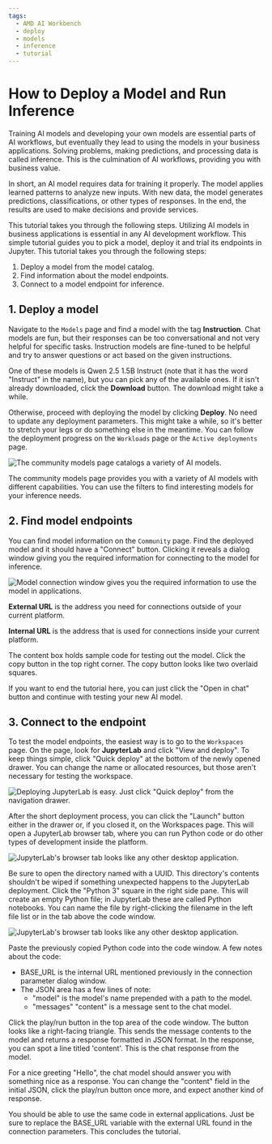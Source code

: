 ```yaml
---
tags:
  - AMD AI Workbench
  - deploy
  - models
  - inference
  - tutorial
---
```

<!--
Copyright © Advanced Micro Devices, Inc., or its affiliates.

SPDX-License-Identifier: MIT
-->
# How to Deploy a Model and Run Inference

Training AI models and developing your own models are essential parts of AI workflows, but eventually they lead to using the models in your business applications. Solving problems, making predictions, and processing data is called inference. This is the culmination of AI workflows, providing you with business value.

In short, an AI model requires data for training it properly. The model applies learned patterns to analyze new inputs. With new data, the model generates predictions, classifications, or other types of responses. In the end, the results are used to make decisions and provide services.

This tutorial takes you through the following steps. Utilizing AI models in business applications is essential in any AI development workflow. This simple tutorial guides you to pick a model, deploy it and trial its endpoints in Jupyter. This tutorial takes you through the following steps:

1. Deploy a model from the model catalog.
2. Find information about the model endpoints.
3. Connect to a model endpoint for inference.

## 1. Deploy a model

Navigate to the `Models` page and find a model with the tag **Instruction**. Chat models are fun, but their responses can be too conversational and not very helpful for specific tasks. Instruction models are fine-tuned to be helpful and try to answer questions or act based on the given instructions.

One of these models is Qwen 2.5 1.5B Instruct (note that it has the word "Instruct" in the name), but you can pick any of the available ones. If it isn't already downloaded, click the **Download** button. The download might take a while.

Otherwise, proceed with deploying the model by clicking **Deploy**. No need to update any deployment parameters. This might take a while, so it's better to stretch your legs or do something else in the meantime. You can follow the deployment progress on the `Workloads` page or the `Active deployments` page.

![The community models page catalogs a variety of AI models.](../../img/inference/community-models.png)

The community models page provides you with a variety of AI models with different capabilities. You can use the filters to find interesting models for your inference needs.

## 2. Find model endpoints

You can find model information on the `Community` page. Find the deployed model and it should have a "Connect" button. Clicking it reveals a dialog window giving you the required information for connecting to the model for inference.

![Model connection window gives you the required information to use the model in applications.](../../img/inference/connect-to-model.png)

**External URL** is the address you need for connections outside of your current platform.

**Internal URL** is the address that is used for connections inside your current platform.

The content box holds sample code for testing out the model. Click the copy button in the top right corner. The copy button looks like two overlaid squares.

If you want to end the tutorial here, you can just click the "Open in chat" button and continue with testing your new AI model.

## 3. Connect to the endpoint

To test the model endpoints, the easiest way is to go to the `Workspaces` page. On the page, look for **JupyterLab** and click "View and deploy". To keep things simple, click "Quick deploy" at the bottom of the newly opened drawer. You can change the name or allocated resources, but those aren't necessary for testing the workspace.

![Deploying JupyterLab is easy. Just click "Quick deploy" from the navigation drawer.](../../img/inference/deploy-jupyterlab.png)

After the short deployment process, you can click the "Launch" button either in the drawer or, if you closed it, on the Workspaces page. This will open a JupyterLab browser tab, where you can run Python code or do other types of development inside the platform.

![JupyterLab's browser tab looks like any other desktop application.](../../img/inference/deployed-jupyterlab.png)

Be sure to open the directory named with a UUID. This directory's contents shouldn't be wiped if something unexpected happens to the JupyterLab deployment. Click the "Python 3" square in the right side pane. This will create an empty Python file; in JupyterLab these are called Python notebooks. You can name the file by right-clicking the filename in the left file list or in the tab above the code window.

![JupyterLab's browser tab looks like any other desktop application.](../../img/inference/jupyterlab-new-file.png)

Paste the previously copied Python code into the code window. A few notes about the code:
- BASE_URL is the internal URL mentioned previously in the connection parameter dialog window.
- The JSON area has a few lines of note:
  - "model" is the model's name prepended with a path to the model.
  - "messages" "content" is a message sent to the chat model.

Click the play/run button in the top area of the code window. The button looks like a right-facing triangle. This sends the message contents to the model and returns a response formatted in JSON format. In the response, you can spot a line titled 'content'. This is the chat response from the model.

For a nice greeting "Hello", the chat model should answer you with something nice as a response. You can change the "content" field in the initial JSON, click the play/run button once more, and expect another kind of response.

You should be able to use the same code in external applications. Just be sure to replace the BASE_URL variable with the external URL found in the connection parameters. This concludes the tutorial.
